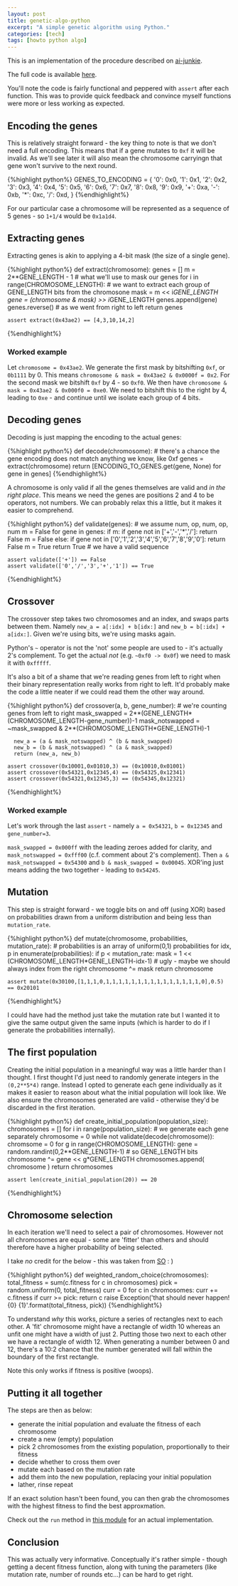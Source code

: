 ```yaml
---
layout: post
title: genetic-algo-python
excerpt: "A simple genetic algorithm using Python."
categories: [tech]
tags: [howto python algo]
---
```


This is an implementation of the procedure described on [ai-junkie](http://www.ai-junkie.com/ga/intro/gat2.html).

The full code is available [here](https://github.com/axiomiety/crashburn/blob/master/ga.py).

You'll note the code is fairly functional and peppered with `assert` after each function. This was to provide quick feedback and convince myself functions were more or less working as expected.

## Encoding the genes

This is relatively straight forward - the key thing to note is that we don't need a full encoding. This means that if a gene mutates to `0xf` it will be invalid. As we'll see later it will also mean the chromosome carryingn that gene won't survive to the next round.

{%highlight python%}
    GENES_TO_ENCODING = {
      '0':  0x0,
      '1':  0x1,
      '2':  0x2,
      '3':  0x3,
      '4':  0x4,
      '5':  0x5,
      '6':  0x6,
      '7':  0x7,
      '8':  0x8,
      '9':  0x9,
      '+':  0xa,
      '-':  0xb,
      '*':  0xc,
      '/':  0xd,
}
{%endhighlight%}

For our particular case a chromosome will be represented as a sequence of 5 genes - so `1+1/4` would be `0x1a1d4`.

## Extracting genes

Extracting genes is akin to applying a 4-bit mask (the size of a single gene).

{%highlight python%}
    def extract(chromosome):
      genes = []
      m = 2**GENE_LENGTH - 1 # what we'll use to mask our genes
      for i in range(CHROMOSOME_LENGTH):
        # we want to extract each group of GENE_LENGTH bits from the chromosone
        mask = m << i*GENE_LENGTH
        gene = (chromosome & mask) >> i*GENE_LENGTH
        genes.append(gene)
      genes.reverse() # as we went from right to left
      return genes
    
    assert extract(0x43ae2) == [4,3,10,14,2] 

{%endhighlight%}

### Worked example

Let `chromosome = 0x43ae2`. We generate the first mask by bitshifting `0xf`, or `0b1111` by 0. This means `chromosome & mask = 0x43ae2 & 0x0000f = 0x2`. For the second mask we bitshift `0xf` by 4 - so `0xf0`. We then have `chromosome & mask = 0x43ae2 & 0x000f0 = 0xe0`. We need to bitshift this to the right by 4, leading to `0xe` - and continue until we isolate each group of 4 bits.

## Decoding genes

Decoding is just mapping the encoding to the actual genes:

{%highlight python%}
    def decode(chromosome):
      # there's a chance the gene encoding does not match anything we know, like 0xf
      genes = extract(chromosome)
      return [ENCODING_TO_GENES.get(gene, None) for gene in genes]
{%endhighlight%}

A chromosome is only valid if all the genes themselves are valid and *in the right place*. This means we need the genes are positions 2 and 4 to be operators, not numbers. We can probably relax this a little, but it makes it easier to comprehend.

{%highlight python%}
    def validate(genes):
      # we assume num, op, num, op, num
      m = False
      for gene in genes:
        if m:
          if gene not in ['+','-','*','/']:
            return False
          m = False
        else:
          if gene not in ['0','1','2','3','4','5','6','7','8','9','0']:
            return False
          m = True
      return True # we have a valid sequence
    
    assert validate(['+']) == False
    assert validate(['0','/','3','+','1']) == True
{%endhighlight%}

## Crossover

The crossover step takes two chromosomes and an index, and swaps parts between them. Namely `new_a = a[:idx] + b[idx:]` and `new_b = b[:idx] + a[idx:]`. Given we're using bits, we're using masks again.

Python's `~` operator is not the 'not' some people are used to - it's actually 2's complement. To get the actual *not* (e.g. `~0xf0 -> 0x0f`) we need to mask it with `0xfffff`.

It's also a bit of a shame that we're reading genes from left to right when their binary representation really works from right to left. It'd probably make the code a little neater if we could read them the other way around.

{%highlight python%}
    def crossover(a, b, gene_number):
      # we're counting genes from left to right
      mask_swapped = 2**(GENE_LENGTH*(CHROMOSOME_LENGTH-gene_number))-1
      mask_notswapped = ~mask_swapped & 2**(CHROMOSOME_LENGTH*GENE_LENGTH)-1
    
      new_a = (a & mask_notswapped) ^ (b & mask_swapped)
      new_b = (b & mask_notswapped) ^ (a & mask_swapped)
      return (new_a, new_b)
    
    assert crossover(0x10001,0x01010,3) == (0x10010,0x01001)
    assert crossover(0x54321,0x12345,4) == (0x54325,0x12341)
    assert crossover(0x54321,0x12345,3) == (0x54345,0x12321)
{%endhighlight%}

### Worked example

Let's work through the last `assert` - namely `a = 0x54321`, `b = 0x12345` and `gene_number=3`.

`mask_swapped = 0x000ff` with the leading zeroes added for clarity, and `mask_notswapped = 0xfff00` (c.f. comment about 2's complement). Then `a & mask_notswapped = 0x54300` and `b & mask_swapped = 0x00045`. XOR'ing just means adding the two together - leading to `0x54245`.

## Mutation

This step is straight forward - we toggle bits on and off (using XOR) based on probabilities drawn from a uniform distribution and being less than `mutation_rate`.

{%highlight python%}
    def mutate(chromosome, probabilities, mutation_rate):
      # probabilities is an array of uniform(0,1) probabilities
      for idx, p in enumerate(probabilities):
        if p < mutation_rate:
          mask = 1 << (CHROMOSOME_LENGTH*GENE_LENGTH-idx-1) # ugly - maybe we should always index from the right
          chromosome ^= mask
      return chromosome
    
    assert mutate(0x30100,[1,1,1,0,1,1,1,1,1,1,1,1,1,1,1,1,1,1,1,0],0.5) == 0x20101
{%endhighlight%}

I could have had the method just take the mutation rate but I wanted it to give the same output given the same inputs (which is harder to do if I generate the probabilities internally).

## The first population

Creating the initial population in a meaningful way was a little harder than I thought. I first thought I'd just need to randomly generate integers in the `(0,2**5*4)` range. Instead I opted to generate each gene individually as it makes it easier to reason about what the initial population will look like. We also ensure the chromosomes generated are valid - otherwise they'd be discarded in the first iteration.

{%highlight python%}
    def create_initial_population(population_size):
      chromosomes = []
      for i in range(population_size):
        # we generate each gene separately
        chromosome = 0
        while not validate(decode(chromosome)):
          chromsome = 0
          for g in range(CHROMOSOME_LENGTH):
            gene = random.randint(0,2**GENE_LENGTH-1) # so GENE_LENGTH bits
            chromosome ^= gene << g*GENE_LENGTH
        chromosomes.append( chromosome )
      return chromosomes
    
    assert len(create_initial_population(20)) == 20
{%endhighlight%}

## Chromosome selection

In each iteration we'll need to select a pair of chromosomes. However not all chromosomes are equal - some are 'fitter' than others and should therefore have a higher probability of being selected.

I take *no* credit for the below - this was taken from [SO](http://stackoverflow.com/questions/10324015/fitness-proportionate-selection-roulette-wheel-selection-in-python) : )

{%highlight python%}
    def weighted_random_choice(chromosomes):
      total_fitness = sum(c.fitness for c in chromosomes)
      pick = random.uniform(0, total_fitness)
      curr = 0
      for c in chromosomes:
        curr += c.fitness
        if curr >= pick:
          return c
      raise Exception('that should never happen! {0} {1}'.format(total_fitness, pick))
{%endhighlight%}

To understand *why* this works, picture a series of rectangles next to each other. A 'fit' chromosome might have a rectangle of width 10 whereas an unfit one might have a width of just 2. Putting those two next to each other we have a rectangle of width 12. When generating a number between 0 and 12, there's a 10:2 chance that the number generated will fall within the boundary of the first rectangle.

Note this only works if fitness is positive (woops).

## Putting it all together

The steps are then as below:

- generate the initial population and evaluate the fitness of each chromosome
- create a new (empty) population
- pick 2 chromosomes from the existing population, proportionally to their fitness
- decide whether to cross them over
- mutate each based on the mutation rate
- add them into the new population, replacing your initial population
- lather, rinse repeat

If an exact solution hasn't been found, you can then grab the chromosomes with the highest fitness to find the best approxmation.

Check out the `run` method in [this module](https://github.com/axiomiety/crashburn/blob/master/ga.py) for an actual implementation.

## Conclusion

This was actually very informative. Conceptually it's rather simple - though getting a decent fitness function, along with tuning the parameters (like mutation rate, number of rounds etc...) can be hard to get right.
